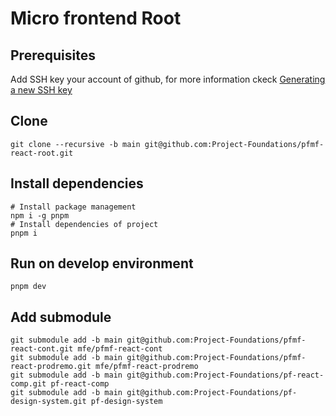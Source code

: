 # Micro frontend Root

## Prerequisites

Add SSH key your account of github, for more information ckeck [Generating a new SSH key](https://docs.github.com/es/authentication/connecting-to-github-with-ssh/generating-a-new-ssh-key-and-adding-it-to-the-ssh-agent)

## Clone

```shell
git clone --recursive -b main git@github.com:Project-Foundations/pfmf-react-root.git
```

## Install dependencies

```shell
# Install package management
npm i -g pnpm
# Install dependencies of project
pnpm i
```

## Run on develop environment

```shell
pnpm dev
```

## Add submodule

```shell
git submodule add -b main git@github.com:Project-Foundations/pfmf-react-cont.git mfe/pfmf-react-cont
git submodule add -b main git@github.com:Project-Foundations/pfmf-react-prodremo.git mfe/pfmf-react-prodremo
git submodule add -b main git@github.com:Project-Foundations/pf-react-comp.git pf-react-comp
git submodule add -b main git@github.com:Project-Foundations/pf-design-system.git pf-design-system
```